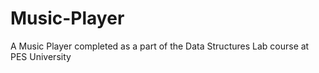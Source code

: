 # Music-Player
A Music Player completed as a part of the Data Structures Lab course at PES University
